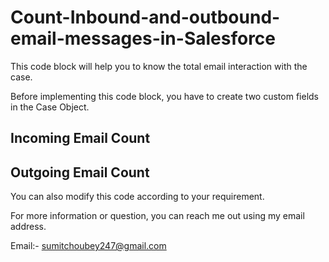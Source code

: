 # Count-Inbound-and-outbound-email-messages-in-Salesforce

This code block will help you to know the total email interaction with the case.

Before implementing this code block, you have to create two custom fields in the Case Object.

Incoming Email Count       
----

Outgoing Email Count
----

You can also modify this code according to your requirement.

For more information or question, you can reach me out using my email address.

Email:- sumitchoubey247@gmail.com

